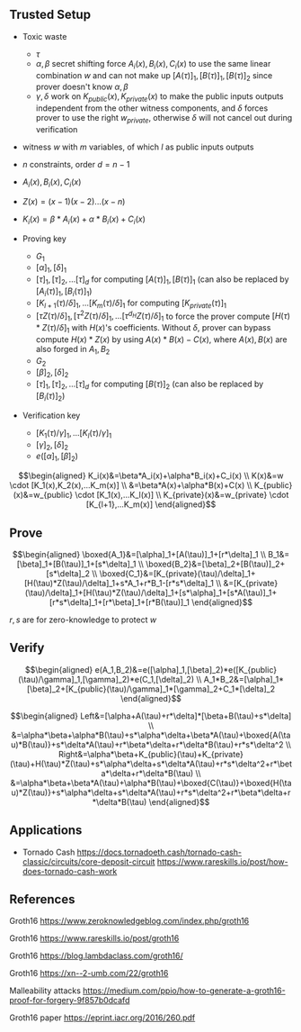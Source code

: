 ## Trusted Setup

+ Toxic waste
	+ $\tau$
	+ $\alpha,\beta$ secret shifting force $A_i(x),B_i(x),C_i(x)$ to use the same linear combination $w$ and can not make up $[A(\tau)]_1,[B(\tau)]_1,[B(\tau)]_2$ since prover doesn't know $\alpha,\beta$
	+ $\gamma,\delta$ work on $K_{public}(x),K_{private}(x)$ to make the public inputs outputs independent from the other witness components, and $\delta$ forces prover to use the right $w_{private}$, otherwise $\delta$ will not cancel out during verification

+ witness $w$ with $m$ variables, of which $l$ as public inputs outputs

+ $n$ constraints, order $d=n-1$

+ $A_i(x),B_i(x),C_i(x)$

+ $Z(x)=(x-1)(x-2)...(x-n)$

+ $K_i(x)=\beta*A_i(x)+\alpha*B_i(x)+C_i(x)$

+ Proving key
	+ $G_1$
	+ $[\alpha]_1,[\delta]_1$
	+ $[\tau]_1,[\tau]_2,...[\tau]_d$ for computing $[A(\tau)]_1,[B(\tau)]_1$ (can also be replaced by $[A_i(\tau)]_1,[B_i(\tau)]_1$)
	+ $[K_{l+1}(\tau)/\delta]_1,...[K_{m}(\tau)/\delta]_1$ for computing $[K_{private}(\tau)]_1$
	+ $[\tau Z(\tau)/\delta]_1,[\tau^2 Z(\tau)/\delta]_1,...[\tau^{d_H} Z(\tau)/\delta]_1$ to force the prover compute $[H(\tau)*Z(\tau)/\delta]_1$ with $H(x)$'s coefficients. Without $\delta$, prover can bypass compute $H(x)*Z(x)$ by using $A(x)*B(x)-C(x)$, where $A(x),B(x)$ are also forged in $A_1,B_2$
	+ $G_2$
	+ $[\beta]_2,[\delta]_2$
	+ $[\tau]_1,[\tau]_2,...[\tau]_d$ for computing $[B(\tau)]_2$ (can also be replaced by $[B_i(\tau)]_2$)

+ Verification key
	+ $[K_1(\tau)/\gamma]_1,...[K_l(\tau)/\gamma]_1$
	+ $[\gamma]_2,[\delta]_2$
	+ $e([\alpha]_1,[\beta]_2)$

$$\begin{aligned}
K_i(x)&=\beta*A_i(x)+\alpha*B_i(x)+C_i(x) \\
K(x)&=w \cdot [K_1(x),K_2(x),...K_m(x)] \\
&=\beta*A(x)+\alpha*B(x)+C(x) \\
K_{public}(x)&=w_{public} \cdot [K_1(x),...K_l(x)] \\
K_{private}(x)&=w_{private} \cdot [K_{l+1},...K_m(x)]
\end{aligned}$$

## Prove

$$\begin{aligned}
\boxed{A_1}&=[\alpha]_1+[A(\tau)]_1+[r*\delta]_1 \\
B_1&=[\beta]_1+[B(\tau)]_1+[s*\delta]_1 \\
\boxed{B_2}&=[\beta]_2+[B(\tau)]_2+[s*\delta]_2 \\
\boxed{C_1}&=[K_{private}(\tau)/\delta]_1+[H(\tau)*Z(\tau)/\delta]_1+s*A_1+r*B_1-[r*s*\delta]_1 \\
&=[K_{private}(\tau)/\delta]_1+[H(\tau)*Z(\tau)/\delta]_1+[s*\alpha]_1+[s*A(\tau)]_1+[r*s*\delta]_1+[r*\beta]_1+[r*B(\tau)]_1
\end{aligned}$$

$r,s$ are for zero-knowledge to protect $w$

## Verify

$$\begin{aligned}
e(A_1,B_2)&=e([\alpha]_1,[\beta]_2)*e([K_{public}(\tau)/\gamma]_1,[\gamma]_2)*e(C_1,[\delta]_2) \\
A_1*B_2&=[\alpha]_1*[\beta]_2+[K_{public}(\tau)/\gamma]_1*[\gamma]_2+C_1*[\delta]_2
\end{aligned}$$

$$\begin{aligned}
Left&=[\alpha+A(\tau)+r*\delta]*[\beta+B(\tau)+s*\delta] \\
&=\alpha*\beta+\alpha*B(\tau)+s*\alpha*\delta+\beta*A(\tau)+\boxed{A(\tau)*B(\tau)}+s*\delta*A(\tau)+r*\beta*\delta+r*\delta*B(\tau)+r*s*\delta^2 \\
Right&=\alpha*\beta+K_{public}(\tau)+K_{private}(\tau)+H(\tau)*Z(\tau)+s*\alpha*\delta+s*\delta*A(\tau)+r*s*\delta^2+r*\beta*\delta+r*\delta*B(\tau) \\
&=\alpha*\beta+\beta*A(\tau)+\alpha*B(\tau)+\boxed{C(\tau)}+\boxed{H(\tau)*Z(\tau)}+s*\alpha*\delta+s*\delta*A(\tau)+r*s*\delta^2+r*\beta*\delta+r*\delta*B(\tau)
\end{aligned}$$

## Applications

+ Tornado Cash https://docs.tornadoeth.cash/tornado-cash-classic/circuits/core-deposit-circuit https://www.rareskills.io/post/how-does-tornado-cash-work

## References
Groth16 https://www.zeroknowledgeblog.com/index.php/groth16

Groth16 https://www.rareskills.io/post/groth16

Groth16 https://blog.lambdaclass.com/groth16/

Groth16 https://xn--2-umb.com/22/groth16

Malleability attacks https://medium.com/ppio/how-to-generate-a-groth16-proof-for-forgery-9f857b0dcafd

Groth16 paper https://eprint.iacr.org/2016/260.pdf